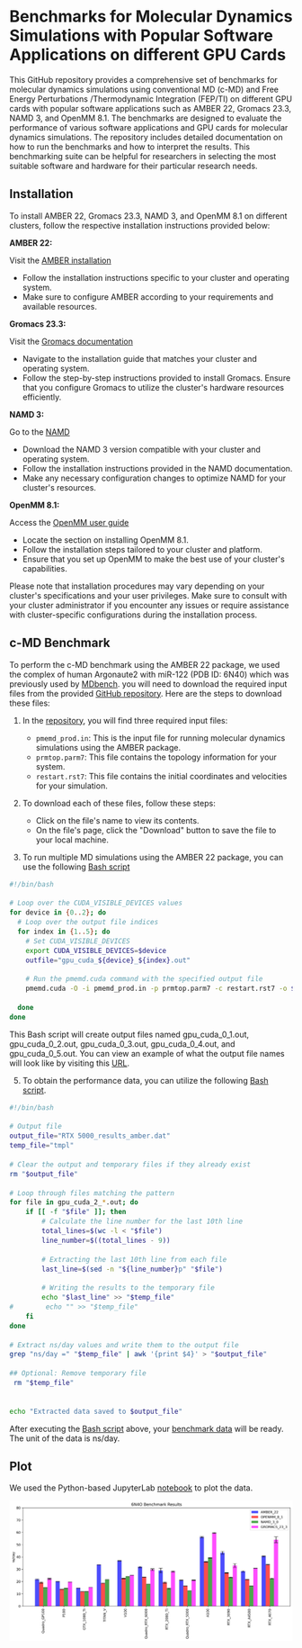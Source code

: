 
# Benchmarks for Molecular Dynamics Simulations with Popular Software Applications on different GPU Cards

This GitHub repository provides a comprehensive set of benchmarks for molecular dynamics simulations using conventional MD (c-MD) and Free Energy Perturbations /Thermodynamic Integration (FEP/TI) on different GPU cards with popular software applications such as AMBER 22, Gromacs 23.3, NAMD 3, and OpenMM 8.1. The benchmarks are designed to evaluate the performance of various software applications and GPU cards for molecular dynamics simulations. The repository includes detailed documentation on how to run the benchmarks and how to interpret the results. This benchmarking suite can be helpful for researchers in selecting the most suitable software and hardware for their particular research needs.


## Installation

To install AMBER 22, Gromacs 23.3, NAMD 3, and OpenMM 8.1 on different clusters, follow the respective installation instructions provided below:

**AMBER 22:**

Visit the [AMBER installation](https://ambermd.org/Installation.php)
- Follow the installation instructions specific to your cluster and operating system.
- Make sure to configure AMBER according to your requirements and available resources.

**Gromacs 23.3:**

Visit the [Gromacs documentation](https://manual.gromacs.org/documentation/current/install-guide/index.html)
- Navigate to the installation guide that matches your cluster and operating system.
- Follow the step-by-step instructions provided to install Gromacs.
Ensure that you configure Gromacs to utilize the cluster's hardware resources efficiently.

**NAMD 3:**

Go to the [NAMD](https://www.ks.uiuc.edu/Research/namd/alpha/3.0alpha/)
- Download the NAMD 3 version compatible with your cluster and operating system.
- Follow the installation instructions provided in the NAMD documentation.
- Make any necessary configuration changes to optimize NAMD for your cluster's resources.

**OpenMM 8.1:**

Access the [OpenMM user guide](http://docs.openmm.org/latest/userguide/application/01_getting_started.html#installing-openmm)
- Locate the section on installing OpenMM 8.1.
- Follow the installation steps tailored to your cluster and platform.
- Ensure that you set up OpenMM to make the best use of your cluster's capabilities.

Please note that installation procedures may vary depending on your cluster's specifications and your user privileges. Make sure to consult with your cluster administrator if you encounter any issues or require assistance with cluster-specific configurations during the installation process.

## c-MD Benchmark

To perform the c-MD benchmark using the AMBER 22 package, we used the complex of human Argonaute2 with miR-122 (PDB ID: 6N40) which was previously used by [MDbench](https://mdbench.ace-net.ca/mdbench/datasets/). you will need to download the required input files from the provided [GitHub repository](https://github.com/NgFEP/NgFEP-assessment/tree/main/c-MD/AMBER-benchmark/AMBER_inputs). Here are the steps to download these files:
1. In the [repository](https://github.com/NgFEP/NgFEP-assessment/tree/main/c-MD/AMBER-benchmark/AMBER_inputs), you will find three required input files:
   - `pmemd_prod.in`: This is the input file for running molecular dynamics simulations using the AMBER package.
   - `prmtop.parm7`: This file contains the topology information for your system.
   - `restart.rst7`: This file contains the initial coordinates and velocities for your simulation.

2. To download each of these files, follow these steps:
   - Click on the file's name to view its contents.
   - On the file's page, click the "Download" button to save the file to your local machine.

3. To run multiple MD simulations using the AMBER 22 package, you can use the following [Bash script](https://github.com/NgFEP/NgFEP-assessment/blob/main/c-MD/AMBER-benchmark/benchmark_6n4o_pmemd/case/scripts/1_run.sh)

```bash
#!/bin/bash

# Loop over the CUDA_VISIBLE_DEVICES values
for device in {0..2}; do
  # Loop over the output file indices
  for index in {1..5}; do
    # Set CUDA_VISIBLE_DEVICES
    export CUDA_VISIBLE_DEVICES=$device
    outfile="gpu_cuda_${device}_${index}.out"

    # Run the pmemd.cuda command with the specified output file
    pmemd.cuda -O -i pmemd_prod.in -p prmtop.parm7 -c restart.rst7 -o $outfile

  done
done
```
This Bash script will create output files named gpu_cuda_0_1.out, gpu_cuda_0_2.out, gpu_cuda_0_3.out, gpu_cuda_0_4.out, and gpu_cuda_0_5.out. You can view an example of what the output file names will look like by visiting this [URL](https://github.com/NgFEP/NgFEP-assessment/tree/main/c-MD/AMBER-benchmark/benchmark_6n4o_pmemd/case).

5. To obtain the performance data, you can utilize the following [Bash script](https://github.com/NgFEP/NgFEP-assessment/blob/main/c-MD/AMBER-benchmark/benchmark_6n4o_pmemd/case/scripts/2_extract_results.sh).
```bash
#!/bin/bash

# Output file
output_file="RTX 5000_results_amber.dat"
temp_file="tmpl"

# Clear the output and temporary files if they already exist
rm "$output_file"

# Loop through files matching the pattern
for file in gpu_cuda_2_*.out; do
    if [[ -f "$file" ]]; then
        # Calculate the line number for the last 10th line
        total_lines=$(wc -l < "$file")
        line_number=$((total_lines - 9))

        # Extracting the last 10th line from each file
        last_line=$(sed -n "${line_number}p" "$file")

        # Writing the results to the temporary file
        echo "$last_line" >> "$temp_file"
#        echo "" >> "$temp_file"
    fi
done

# Extract ns/day values and write them to the output file
grep "ns/day =" "$temp_file" | awk '{print $4}' > "$output_file"

## Optional: Remove temporary file
 rm "$temp_file"


echo "Extracted data saved to $output_file"
```
After executing the [Bash script](https://github.com/NgFEP/NgFEP-assessment/blob/main/c-MD/AMBER-benchmark/benchmark_6n4o_pmemd/case/scripts/2_extract_results.sh) above, your [benchmark data](https://github.com/NgFEP/NgFEP-assessment/blob/main/c-MD/AMBER-benchmark/benchmark_6n4o_pmemd/case/RTX_5000_results_amber.dat) will be ready. The unit of the data is ns/day.


## Plot
We used the Python-based JupyterLab [notebook](https://github.com/NgFEP/NgFEP-assessment/blob/main/c-MD/plot/avg-sd.ipynb) to plot the data.

![Alt text](https://github.com/NgFEP/NgFEP-assessment/blob/main/c-MD/plot/combined_benchmarks.jpg)


